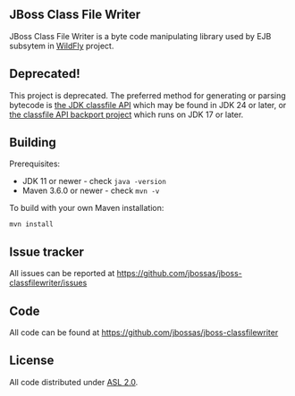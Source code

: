 ## JBoss Class File Writer

JBoss Class File Writer is a byte code manipulating library used by EJB subsytem in [WildFly](https://github.com/wildfly/wildfly) project.

## Deprecated!

This project is deprecated. The preferred method for generating or parsing bytecode is
[the JDK classfile API](https://docs.oracle.com/en/java/javase/24/docs/api/java.base/java/lang/classfile/package-summary.html)
which may be found in JDK 24 or later, or 
[the classfile API backport project](https://github.com/dmlloyd/jdk-classfile-backport)
which runs on JDK 17 or later.

## Building

Prerequisites:

* JDK 11 or newer - check `java -version`
* Maven 3.6.0 or newer - check `mvn -v`

To build with your own Maven installation:

    mvn install

## Issue tracker

All issues can be reported at https://github.com/jbossas/jboss-classfilewriter/issues

## Code

All code can be found at https://github.com/jbossas/jboss-classfilewriter

## License

All code distributed under [ASL 2.0](LICENSE.txt).
